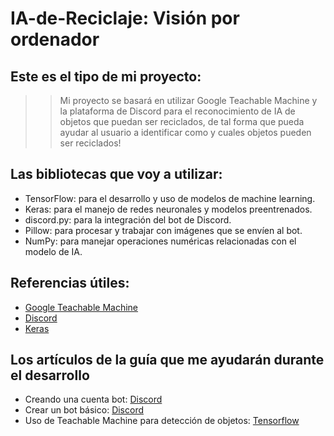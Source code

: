 # IA-de-Reciclaje: Visión por ordenador

## Este es el tipo de mi proyecto:
> >Mi proyecto se basará en utilizar Google Teachable Machine y la plataforma de Discord para el reconocimiento de IA de objetos que puedan ser reciclados, de tal forma que pueda ayudar al usuario a identificar como y cuales objetos pueden ser reciclados!

## Las bibliotecas que voy a utilizar:
- TensorFlow: para el desarrollo y uso de modelos de machine learning.
- Keras: para el manejo de redes neuronales y modelos preentrenados.
- discord.py: para la integración del bot de Discord.
- Pillow: para procesar y trabajar con imágenes que se envíen al bot.
- NumPy: para manejar operaciones numéricas relacionadas con el modelo de IA.

## Referencias útiles:
- [Google Teachable Machine](https://teachablemachine.withgoogle.com/)
- [Discord](https://discordpy.readthedocs.io/en/stable/)
- [Keras](https://keras.io/guides/serialization_and_saving/)

## Los artículos de la guía que me ayudarán durante el desarrollo
- Creando una cuenta bot: [Discord](https://discordpy.readthedocs.io/en/stable/discord.html)
- Crear un bot básico: [Discord](https://discordpy.readthedocs.io/en/stable/quickstart.html)
- Uso de Teachable Machine para detección de objetos: [Tensorflow](https://blog.nashtechglobal.com/object-detection-with-teachable-machine-tensorflow-js-in-web-application/)
